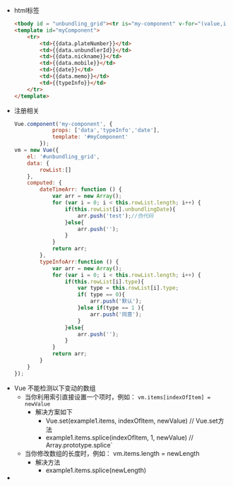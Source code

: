 * html标签
	```html
	<tbody id = "unbundling_grid"><tr is="my-component" v-for="(value,index) in rowList" v-bind:data = "value" v-bind:date = "dateTimeArr[index]" v-bind:type-info = "typeInfoArr[index]"></tr></tbody>
	<template id="myComponent">
	    <tr>
	        <td>{{data.plateNumber}}</td>
	        <td>{{data.unbundlerId}}</td>
	        <td>{{data.nickname}}</td>
	        <td>{{data.mobile}}</td>
	        <td>{{date}}</td>
	        <td>{{data.memo}}</td>
	        <td>{{typeInfo}}</td>
	    </tr>
	</template>
	```
* 注册相关
	```javascript
	Vue.component('my-component', {
	            props: ['data','typeInfo','date'],
	            template: '#myComponent'
	        });
    vm = new Vue({
        el: '#unbundling_grid',
        data: {
            rowList:[]
        },
        computed: {
            dateTimeArr: function () {
                var arr = new Array();
                for (var i = 0; i < this.rowList.length; i++) {
                    if(this.rowList[i].unbundlingDate){
                        arr.push('test');//伪代码
                    }else{
                        arr.push('');
                    }
                }
                return arr;
            },
            typeInfoArr:function () {
                var arr = new Array();
                for (var i = 0; i < this.rowList.length; i++) {
                    if(this.rowList[i].type){
                        var type = this.rowList[i].type;
                        if( type == 0){
                            arr.push('默认');
                        }else if(type == 1 ){
                            arr.push('同意');
                        }
                    }else{
                        arr.push('');
                    }
                }
                return arr;
            }
        }
    });
	```
* Vue 不能检测以下变动的数组
	* 当你利用索引直接设置一个项时，例如： `vm.items[indexOfItem] = newValue`
		* 解决方案如下
			*  Vue.set(example1.items, indexOfItem, newValue) // Vue.set方法
			*  example1.items.splice(indexOfItem, 1, newValue) // Array.prototype.splice`
	* 当你修改数组的长度时，例如： vm.items.length = newLength
		* 解决方法
			* example1.items.splice(newLength)
* 